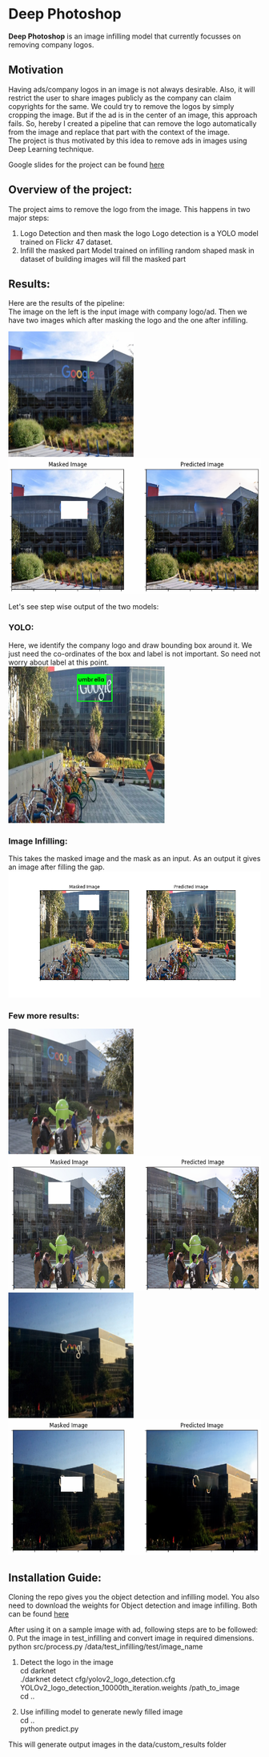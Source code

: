 # Deep Photoshop 
<b>Deep Photoshop</b> is an image infilling model that currently focusses on removing company logos.

## Motivation
Having ads/company logos in an image is not always desirable. Also, it will restrict the user to share images publicly as the company can claim copyrights for the same. We could try to remove the logos by simply cropping the image. But if the ad is in the center of an image, this approach fails. So, hereby I created a pipeline that can remove the logo automatically from the image and replace that part with the context of the image.    
The project is thus motivated by this idea to remove ads in images using Deep Learning technique.   

Google slides for the project can be found [here](https://docs.google.com/presentation/d/1sWU5M_oBRgBjet9fjsCapiLf3tbw1_htFnHM6wIR26U/edit?usp=sharing)

## Overview of the project:   
The project aims to remove the logo from the image. This happens in two major steps:     
   1. Logo Detection and then mask the logo
         Logo detection is a YOLO model trained on Flickr 47 dataset.
   2. Infill the masked part
         Model trained on infilling random shaped mask in dataset of building images will fill the masked part
    
## Results:    
Here are the results of the pipeline:    
The image on the left is the input image with company logo/ad. Then we have two images which after masking the logo and the one after infilling.    


<img src='images/3.jpg' width='250' height='250'/><img src='images/3_op.png' width='600' height='270'/>

Let's see step wise output of the two models:

### YOLO:
Here, we identify the company logo and draw bounding box around it. We just need the co-ordinates of the box and label is not important. So need not worry about label at this point.    
<img src='./images/Google-4.jpg' width='312' height='312'/>

### Image Infilling:
This takes the masked image and the mask as an input. As an output it gives an image after filling the gap.    
<img src='data/results/img_0_2018-10-20-01-54-04.png'/>

### Few more results:
<img src='images/1.jpg' width='250' height='250'/><img src='images/1_op.png' width='600' height='270'/> 
<img src='images/5.jpg' width='250' height='250'/><img src='images/5_op.png' width='600' height='270'/>

## Installation Guide:
Cloning the repo gives you the object detection and infilling model.
You also need to download the weights for Object detection and image infilling.
Both can be found [here](https://drive.google.com/drive/folders/1r7PEIqbsgZBY42kW_yIpm8Jk1hbQ8POr?usp=sharing)

After using it on a sample image with ad, following steps are to be followed:    
0. Put the image in test_infilling and convert image in required dimensions.    
   python src/process.py /data/test_infilling/test/image_name    
1. Detect the logo in the image     
   cd darknet    
   ./darknet detect cfg/yolov2_logo_detection.cfg YOLOv2_logo_detection_10000th_iteration.weights /path_to_image    
   cd ..            
   
3. Use infilling model to generate newly filled image   
   cd ..   
   python predict.py   
     
This will generate output images in the data/custom_results folder   
